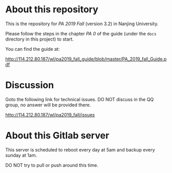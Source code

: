 # About this repository

This is the repository for *PA 2019 Fall* (version 3.2) in Nanjing University.

Please follow the steps in the chapter *PA 0* of the guide (under the `docs` directory in this project) to start.

You can find the guide at:

http://114.212.80.187/wl/pa2019_fall_guide/blob/master/PA_2019_fall_Guide.pdf

# Discussion

Goto the following link for technical issues. DO NOT discuss in the QQ group, no answer will be provided there.

http://114.212.80.187/wl/pa2019_fall/issues

# About this Gitlab server

This server is scheduled to reboot every day at 5am and backup every sunday at 1am. 

DO NOT try to pull or push around this time.

